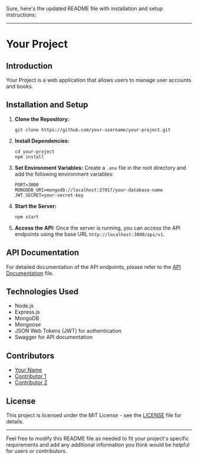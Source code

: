 Sure, here's the updated README file with installation and setup instructions:

---

# Your Project

## Introduction

Your Project is a web application that allows users to manage user accounts and books.

## Installation and Setup

1. **Clone the Repository:**
   ```
   git clone https://github.com/your-username/your-project.git
   ```

2. **Install Dependencies:**
   ```
   cd your-project
   npm install
   ```

3. **Set Environment Variables:**
   Create a `.env` file in the root directory and add the following environment variables:
   ```
   PORT=3000
   MONGODB_URI=mongodb://localhost:27017/your-database-name
   JWT_SECRET=your-secret-key
   ```

4. **Start the Server:**
   ```
   npm start
   ```

5. **Access the API:**
   Once the server is running, you can access the API endpoints using the base URL `http://localhost:3000/api/v1`.

## API Documentation

For detailed documentation of the API endpoints, please refer to the [API Documentation](api-documentation.md) file.

## Technologies Used

- Node.js
- Express.js
- MongoDB
- Mongoose
- JSON Web Tokens (JWT) for authentication
- Swagger for API documentation

## Contributors

- [Your Name](https://github.com/your-username)
- [Contributor 1](https://github.com/contributor1)
- [Contributor 2](https://github.com/contributor2)

## License

This project is licensed under the MIT License - see the [LICENSE](LICENSE) file for details.

---

Feel free to modify this README file as needed to fit your project's specific requirements and add any additional information you think would be helpful for users or contributors.